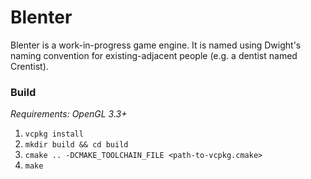 # Blenter

Blenter is a work-in-progress game engine. It is named using Dwight's naming convention for existing-adjacent people (e.g. a dentist named Crentist).

### Build

*Requirements: OpenGL 3.3+*

1. `vcpkg install`
2. `mkdir build && cd build`
3. `cmake .. -DCMAKE_TOOLCHAIN_FILE <path-to-vcpkg.cmake>`
4. `make`
